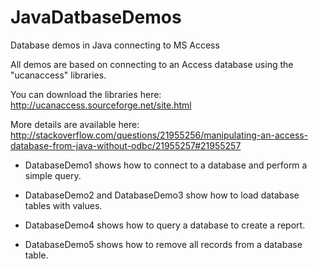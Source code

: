 # JavaDatbaseDemos
Database demos in Java connecting to MS Access

All demos are based on connecting to an Access database using the "ucanaccess" libraries.

You can download the libraries here: http://ucanaccess.sourceforge.net/site.html

More details are available here: http://stackoverflow.com/questions/21955256/manipulating-an-access-database-from-java-without-odbc/21955257#21955257

- DatabaseDemo1 shows how to connect to a database and perform a simple query.

- DatabaseDemo2 and DatabaseDemo3 show how to load database tables with values.

- DatabaseDemo4 shows how to query a database to create a report.

- DatabaseDemo5 shows how to remove all records from a database table.
